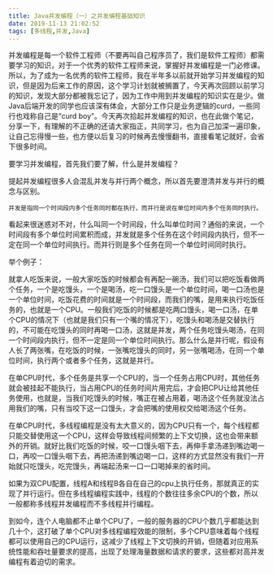 ```yaml
---
title: Java并发编程（一）之并发编程基础知识
date: 2019-11-13 21:02:52
tags: [多线程,并发,Java]
---
```


并发编程是每一个软件工程师（不要再叫自己程序员了，我们是软件工程师）都需要学习的知识，对于一个优秀的软件工程师来说，掌握好并发编程是一门必修课。所以，为了成为一名优秀的软件工程师，我在半年多以前就开始学习并发编程的知识，但是因为后来工作的原因，这个学习计划就被搁置了，今天再次回顾以前学习的知识，发现大部分都被我忘记了，因为工作中用到并发编程的知识实在是少。做Java后端开发的同学也应该深有体会，大部分工作只是业务逻辑的curd，一些同行也戏称自己是“curd boy”。今天再次拾起并发编程的知识，也在此做个笔记，分享一下，有理解的不正确的还请大家指正，共同学习，也为自己加深一遍印象，让自己忘得慢一些，也方便以后复习的时候再去慢慢翻书，直接看笔记就好，会省下很多时间。

要学习并发编程，首先我们要了解，什么是并发编程？

提起并发编程很多人会混乱并发与并行两个概念，所以首先要澄清并发与并行的概念与区别。

```
并发是指同一个时间段内多个任务同时都在执行，而并行是说在单位时间内多个任务同时执行。
```

看起来很迷惑对不对，什么叫同一个时间段，什么叫单位时间？通俗的来说，一个时间段有多个单位时间累积而成，并发就是多个任务在这个时间段内执行，但不一定在同一个单位时间执行。而并行则是多个任务在同一个单位时间同时执行。

举个例子：

就拿人吃饭来说，一般大家吃饭的时候都会有再配一碗汤，我们可以把吃饭看做两个任务，一个是吃馒头，一个是喝汤，吃一口馒头是一个单位时间，喝一口汤也是一个单位时间，吃饭花费的时间就是一个时间段，而我们的嘴，是用来执行吃饭任务的，也就是一个CPU。一般我们吃饭的时候都是吃两口馒头，喝一口汤，在单个CPU的情况下（也就是我们只有一个嘴的情况下），吃馒头和喝汤是交替执行的，不可能在吃馒头的同时再喝一口汤，这就是并发，两个任务吃馒头喝汤，在同一个时间段内执行，但不一定是同一个单位时间执行。那么什么是并行呢，假设有人长了两张嘴，在吃饭的时候，一张嘴吃馒头的同时，另一张嘴喝汤，在同一个单位时间，执行两个或者多个任务，这就是并行。

在单CPU时代，多个任务是共享一个CPU的，当一个任务占用CPU时，其他任务就会被挂起不能执行，当占用CPU的任务时间片用完后，才会把CPU让给其他任务使用，也就是，当我们吃馒头的时候，嘴正在被占用着，喝汤这个任务就没法占用我们的嘴，只有当咬下这一口馒头，才会把嘴的使用权交给喝汤这个任务。

在单CPU时代，多线程编程是没有太大意义的，因为CPU只有一个，每个线程都只能交替使用这一个CPU，这样会导致线程间频繁的上下文切换，这也会带来额外的开销。就好比我们吃饭的时候，咬一口馒头咽下去，再伸手拿汤递到嘴边喝一口，再咬一口馒头咽下去，再把汤递到嘴边喝一口，这样的方式显然没有我们一开始就只吃馒头，吃完馒头，再端起汤来一口一口喝掉来的省时间。

如果为双CPU配置，线程A和线程B各自在自己的cpu上执行任务，那就真正的实现了并行运行。但在多线程编程实践中，线程的个数往往多余CPU的个数，所以一般都称多线程并发编程而不多线程并行编程。

到如今，连个人电脑都不止单个CPU了，一般的服务器的CPU个数几乎都能达到几十个，这打破了单个CPU对多线程编程效能的限制，多个CPU意味着每个线程都可以使用自己的CPU运行，这减少了线程上下文切换的开销，但随着对应用系统性能和吞吐量要求的提高，出现了处理海量数据和请求的要求，这些都对高并发编程有着迫切的需求。

